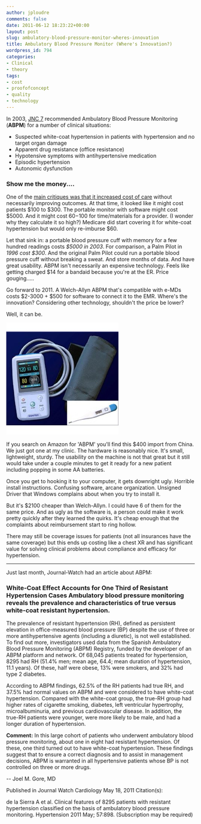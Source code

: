 ```yaml
---
author: jploudre
comments: false
date: 2011-06-12 18:23:22+00:00
layout: post
slug: ambulatory-blood-pressure-monitor-wheres-innovation
title: Ambulatory Blood Pressure Monitor (Where's Innovation?)
wordpress_id: 794
categories:
- Clinical
- theory
tags:
- cost
- proofofconcept
- quality
- technology
---
```


In 2003, [JNC 7](http://www.nhlbi.nih.gov/guidelines/hypertension/) recommended Ambulatory Blood Pressure Monitoring (**ABPM**) for a number of clinical situations:

* Suspected white-coat hypertension in patients with hypertension and no target organ damage
* Apparent drug resistance (office resistance)
* Hypotensive symptoms with antihypertensive medication
* Episodic hypertension
* Autonomic dysfunction

### Show me the money....

One of the [main critiques was that it increased cost of care](http://www.aafp.org/afp/2003/0601/p2343.html) without necessarily improving outcomes. At that time, it looked like it might cost patients $100 to $300. The portable monitor with software might cost $5000. And it might cost $60-$100 for time/materials for a provider. (I wonder why they calculate it so high?) Medicare did start covering it for white-coat hypertension but would only re-imburse $60.

Let that sink in: a portable blood pressure cuff with memory for a few hundred readings costs *$5000 in 2003*. For comparison, a Palm Pilot in *1996 cost $300*. And the original Palm Pilot could run a portable blood pressure cuff without breaking a sweat. And store months of data. And have great usability. ABPM isn't necessarily an expensive technology. Feels like getting charged $14 for a bandaid because you're at the ER. Price gouging.....

Go forward to 2011.  A Welch-Allyn ABPM that's compatible with e-MDs costs $2-3000 + $500 for software to connect it to the EMR. Where's the innovation? Considering other technology, shouldn't the price be lower?

Well, it can be.

![](/files/2011/06/abpm50.jpg)

If you search on Amazon for 'ABPM' you'll find this $400 import from China. We just got one at my clinic. The hardware is reasonably nice. It's small, lightweight, sturdy. The usability on the machine is not that great but it still would take under a couple minutes to get it ready for a new patient including popping in some AA batteries.

Once you get to hooking it to your computer, it gets downright ugly. Horrible install instructions. Confusing software, arcane organization. Unsigned Driver that Windows complains about when you try to install it.

But it's $2100 cheaper than Welch-Allyn. I could have 6 of them for the same price. And as ugly as the software is, a person could make it work pretty quickly after they learned the quirks. It's cheap enough that the complaints about reimbursement start to ring hollow.

There may still be coverage issues for patients (not all insurances have the same coverage) but this ends up costing like a chest XR and has significant value for solving clinical problems about compliance and efficacy for hypertension.

---------------------

Just last month, Journal-Watch had an article about ABPM:

### White-Coat Effect Accounts for One Third of Resistant Hypertension Cases Ambulatory blood pressure monitoring reveals the prevalence and characteristics of true versus white-coat resistant hypertension.

The prevalence of resistant hypertension (RH), defined as persistent
elevation in office-measured blood pressure (BP) despite the use of three
or more antihypertensive agents (including a diuretic), is not well
established. To find out more, investigators used data from the Spanish
Ambulatory Blood Pressure Monitoring (ABPM) Registry, funded by the
developer of an ABPM platform and network. Of 68,045 patients treated for
hypertension, 8295 had RH (51.4% men; mean age, 64.4; mean duration of
hypertension, 11.1 years). Of these, half were obese, 13% were smokers, and
32% had type 2 diabetes.

According to ABPM findings, 62.5% of the RH patients had true RH, and 37.5%
had normal values on ABPM and were considered to have white-coat
hypertension. Compared with the white-coat group, the true-RH group had
higher rates of cigarette smoking, diabetes, left ventricular hypertrophy,
microalbuminuria, and previous cardiovascular disease. In addition, the
true-RH patients were younger, were more likely to be male, and had a
longer duration of hypertension.

**Comment:** In this large cohort of patients who underwent ambulatory blood
pressure monitoring, about one in eight had resistant hypertension. Of
these, one third turned out to have white-coat hypertension. These findings
suggest that to ensure a correct diagnosis and to assist in management
decisions, ABPM is warranted in all hypertensive patients whose BP is not
controlled on three or more drugs.

-- Joel M. Gore, MD

Published in Journal Watch Cardiology May 18, 2011 Citation(s):

de la Sierra A et al. Clinical features of 8295 patients with resistant
hypertension classified on the basis of ambulatory blood pressure
monitoring. Hypertension 2011 May; 57:898. (Subscription may be required)
